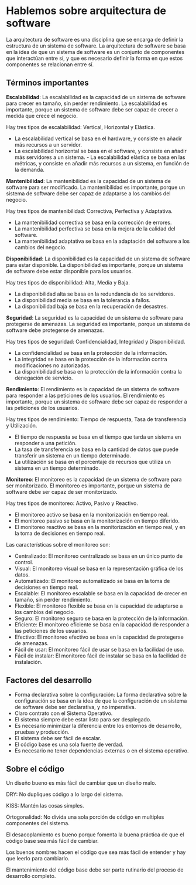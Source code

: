# Hablemos sobre arquitectura de software

La arquitectura de software es una disciplina que se encarga de definir la estructura de un sistema de software. La arquitectura de software se basa en la idea de que un sistema de software es un conjunto de componentes que interactúan entre sí, y que es necesario definir la forma en que estos componentes se relacionan entre sí.

## Términos importantes

**Escalabilidad**: La escalabilidad es la capacidad de un sistema de software para crecer en tamaño, sin perder rendimiento. La escalabilidad es importante, porque un sistema de software debe ser capaz de crecer a medida que crece el negocio.

Hay tres tipos de escalabilidad: Vertical, Horizontal y Elástica.

- La escalabilidad vertical se basa en el hardware, y consiste en añadir más recursos a un servidor.
- La escalabilidad horizontal se basa en el software, y consiste en añadir más servidores a un sistema. - La escalabilidad elástica se basa en las métricas, y consiste en añadir más recursos a un sistema, en función de la demanda.

**Mantenibilidad**: La mantenibilidad es la capacidad de un sistema de software para ser modificado. La mantenibilidad es importante, porque un sistema de software debe ser capaz de adaptarse a los cambios del negocio.

Hay tres tipos de mantenibilidad: Correctiva, Perfectiva y Adaptativa.

- La mantenibilidad correctiva se basa en la corrección de errores.
- La mantenibilidad perfectiva se basa en la mejora de la calidad del software.
- La mantenibilidad adaptativa se basa en la adaptación del software a los cambios del negocio.

**Disponibilidad**: La disponibilidad es la capacidad de un sistema de software para estar disponible. La disponibilidad es importante, porque un sistema de software debe estar disponible para los usuarios.

Hay tres tipos de disponibilidad: Alta, Media y Baja.

- La disponibilidad alta se basa en la redundancia de los servidores.
- La disponibilidad media se basa en la tolerancia a fallos.
- La disponibilidad baja se basa en la recuperación de desastres.

**Seguridad**: La seguridad es la capacidad de un sistema de software para protegerse de amenazas. La seguridad es importante, porque un sistema de software debe protegerse de amenazas.

Hay tres tipos de seguridad: Confidencialidad, Integridad y Disponibilidad.

- La confidencialidad se basa en la protección de la información.
- La integridad se basa en la protección de la información contra modificaciones no autorizadas.
- La disponibilidad se basa en la protección de la información contra la denegación de servicio.

**Rendimiento**: El rendimiento es la capacidad de un sistema de software para responder a las peticiones de los usuarios. El rendimiento es importante, porque un sistema de software debe ser capaz de responder a las peticiones de los usuarios.

Hay tres tipos de rendimiento: Tiempo de respuesta, Tasa de transferencia y Utilización.

- El tiempo de respuesta se basa en el tiempo que tarda un sistema en responder a una petición.
- La tasa de transferencia se basa en la cantidad de datos que puede transferir un sistema en un tiempo determinado.
- La utilización se basa en el porcentaje de recursos que utiliza un sistema en un tiempo determinado.

**Monitoreo**: El monitoreo es la capacidad de un sistema de software para ser monitorizado. El monitoreo es importante, porque un sistema de software debe ser capaz de ser monitorizado.

Hay tres tipos de monitoreo: Activo, Pasivo y Reactivo.

- El monitoreo activo se basa en la monitorización en tiempo real.
- El monitoreo pasivo se basa en la monitorización en tiempo diferido.
- El monitoreo reactivo se basa en la monitorización en tiempo real, y en la toma de decisiones en tiempo real.

Las características sobre el monitoreo son:

- Centralizado: El monitoreo centralizado se basa en un único punto de control.
- Visual: El monitoreo visual se basa en la representación gráfica de los datos.
- Automatizado: El monitoreo automatizado se basa en la toma de decisiones en tiempo real.
- Escalable: El monitoreo escalable se basa en la capacidad de crecer en tamaño, sin perder rendimiento.
- Flexible: El monitoreo flexible se basa en la capacidad de adaptarse a los cambios del negocio.
- Seguro: El monitoreo seguro se basa en la protección de la información.
- Eficiente: El monitoreo eficiente se basa en la capacidad de responder a las peticiones de los usuarios.
- Efectivo: El monitoreo efectivo se basa en la capacidad de protegerse de amenazas.
- Fácil de usar: El monitoreo fácil de usar se basa en la facilidad de uso.
- Fácil de instalar: El monitoreo fácil de instalar se basa en la facilidad de instalación.

## Factores del desarrollo

- Forma declarativa sobre la configuración: La forma declarativa sobre la configuración se basa en la idea de que la configuración de un sistema de software debe ser declarativa, y no imperativa.
- Claro contrato con el Sistema Operativo.
- El sistema siempre debe estar listo para ser desplegado.
- Es necesario minimizar la diferencia entre los entornos de desarrollo, pruebas y producción.
- El sistema debe ser fácil de escalar.
- El código base es una sola fuente de verdad.
- Es necesario no tener dependencias externas o en el sistema operativo.

## Sobre el código

Un diseño bueno es más fácil de cambiar que un diseño malo.

DRY: No dupliques código a lo largo del sistema.

KISS: Mantén las cosas simples.

Ortogonalidad: No divida una sola porción de código en multiples componentes del sistema.

El desacoplamiento es bueno porque fomenta la buena práctica de que el código base sea más fácil de cambiar.

Los buenos nombres hacen el código que sea más fácil de entender y hay que leerlo para cambiarlo.

El mantenimiento del código base debe ser parte rutinario del proceso de desarrollo completo.
